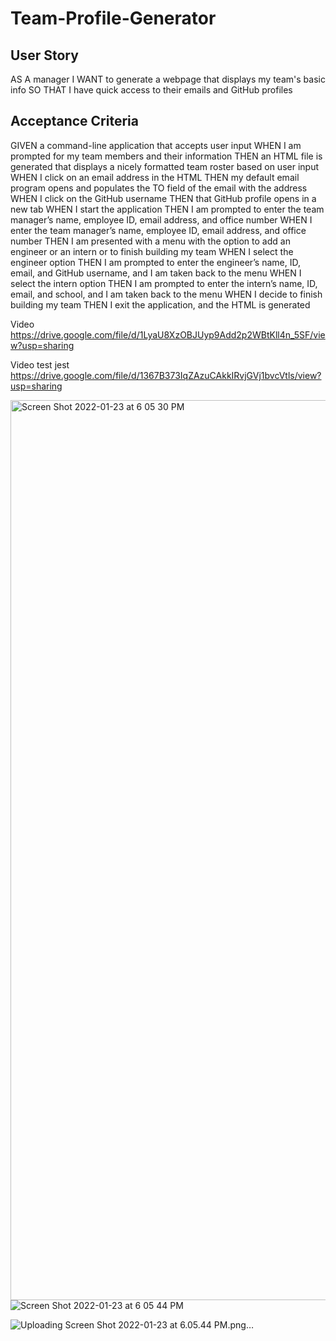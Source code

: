 # Team-Profile-Generator
## User Story
AS A manager
I WANT to generate a webpage that displays my team's basic info
SO THAT I have quick access to their emails and GitHub profiles
## Acceptance Criteria
GIVEN a command-line application that accepts user input
WHEN I am prompted for my team members and their information
THEN an HTML file is generated that displays a nicely formatted team roster based on user input
WHEN I click on an email address in the HTML
THEN my default email program opens and populates the TO field of the email with the address
WHEN I click on the GitHub username
THEN that GitHub profile opens in a new tab
WHEN I start the application
THEN I am prompted to enter the team manager’s name, employee ID, email address, and office number
WHEN I enter the team manager’s name, employee ID, email address, and office number
THEN I am presented with a menu with the option to add an engineer or an intern or to finish building my team
WHEN I select the engineer option
THEN I am prompted to enter the engineer’s name, ID, email, and GitHub username, and I am taken back to the menu
WHEN I select the intern option
THEN I am prompted to enter the intern’s name, ID, email, and school, and I am taken back to the menu
WHEN I decide to finish building my team
THEN I exit the application, and the HTML is generated

Video
https://drive.google.com/file/d/1LyaU8XzOBJUyp9Add2p2WBtKll4n_5SF/view?usp=sharing

Video test jest
https://drive.google.com/file/d/1367B373IqZAzuCAkkIRvjGVj1bvcVtls/view?usp=sharing

<img width="1440" alt="Screen Shot 2022-01-23 at 6 05 30 PM" src="https://user-images.githubusercontent.com/89959754/150703740-df0e6cc5-1b8f-4058-9b2d-3dc84092718d.png">![Screen Shot 2022-01-23 at 6 05 44 PM](https://user-images.githubusercontent.com/89959754/150703761-99d2b644-31e6-4c66-8532-4bdedb73de8e.png)

![Uploading Screen Shot 2022-01-23 at 6.05.44 PM.png…]()


